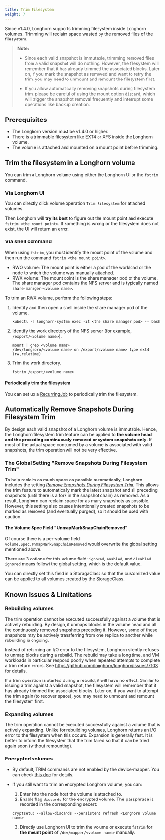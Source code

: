 ```yaml
---
title: Trim Filesystem
weight: 7
---
```


Since v1.4.0, Longhorn supports trimming filesystem inside Longhorn volumes. Trimming will reclaim space wasted by the removed files of the filesystem.

> **Note:**
> - Since each valid snapshot is immutable, trimming removed files from a valid snapshot will do nothing. However, the
    filesystem will remember that it has already trimmed the associated blocks. Later on, if you mark the snapshot as
    removed and want to retry the trim, you may need to unmount and remount the filesystem first.
>
> - If you allow automatically removing snapshots during filesystem trim, please be careful of using the mount option
    `discard`, which will trigger the snapshot removal frequently and interrupt some operations like backup creation.

## Prerequisites

- The Longhorn version must be v1.4.0 or higher.
- There is a trimmable filesystem like EXT4 or XFS inside the Longhorn volume.
- The volume is attached and mounted on a mount point before trimming.

## Trim the filesystem in a Longhorn volume

You can trim a Longhorn volume using either the Longhorn UI or the `fstrim` command.

### Via Longhorn UI

You can directly click volume operation `Trim Filesystem` for attached volumes.

Then Longhorn will **try its best** to figure out the mount point and execute `fstrim <the mount point>`.  If something is wrong or the filesystem does not exist, the UI will return an error.

### Via shell command

When using `fstrim`, you must identify the mount point of the volume and then run the command `fstrim <the mount point>`.

- RWO volume: The mount point is either a pod of the workload or the node to which the volume was manually attached.
- RWX volume: The mount point is the share manager pod of the volume. The share manager pod contains the NFS server and is typically named `share-manager-<volume name>`.

To trim an RWX volume, perform the following steps:

1. Identify and then open a shell inside the share manager pod of the volume.
    ```
    kubectl -n longhorn-system exec -it <the share manager pod> -- bash
    ```
1. Identify the work directory of the NFS server (for example, `/export/<volume name>`).
    ```
    mount | grep <volume name>
    /dev/longhorn/<volume name> on /export/<volume name> type ext4 (rw,relatime)
    ```
1. Trim the work directory.
    ```
    fstrim /export/<volume name>
    ```

#### Periodically trim the filesystem

You can set up a [RecurringJob](../../../snapshots-and-backups/scheduling-backups-and-snapshots/#set-up-recurring-jobs) to periodically trim the filesystem.

## Automatically Remove Snapshots During Filesystem Trim

By design each valid snapshot of a Longhorn volume is immutable. Hence, the Longhorn filesystem trim feature can be
applied to **the volume head and the preceding continuously removed or system snapshots only**. If most of the actual
space consumed by a volume is associated with valid snapshots, the trim operation will not be very effective.

### The Global Setting "Remove Snapshots During Filesystem Trim"

To help reclaim as much space as possible automatically, Longhorn includes the setting
[_Remove Snapshots During Filesystem Trim_](../../../references/settings/#remove-snapshots-during-filesystem-trim).
This allows the trim feature to automatically mark the latest snapshot and all preceding snapshots
(until there is a fork in the snapshot chain) as removed. As a result, Longhorn can reclaim space for as many snapshots
as possible. However, this setting also causes intentionally created snapshots to be marked as removed (and eventually
purged), so it should be used with caution.

#### The Volume Spec Field "UnmapMarkSnapChainRemoved"

Of course there is a per-volume field `volume.Spec.UnmapMarkSnapChainRemoved` would overwrite the global setting mentioned above.

There are 3 options for this volume field: `ignored`, `enabled`, and `disabled`. `ignored` means followi the global
setting, which is the default value.

You can directly set this field in a StoragaClass so that the customized value can be applied to all volumes created by
the StorageClass.

## Known Issues & Limitations

### Rebuilding volumes

The trim operation cannot be executed successfully against a volume that is actively rebuilding. By design, it unmaps
blocks in the volume head and all the continuously removed snapshots preceding it. However, some of these snapshots may
be actively transferring from one replica to another while rebuilding is ongoing.

Instead of returning an I/O error to the filesystem, Longhorn silently refuses to unmap blocks during a rebuild. The
rebuild may take a long time, and VM workloads in particular respond poorly when repeated attempts to complete a trim
return errors. See https://github.com/longhorn/longhorn/issues/7103 for details.

If a trim operation is started during a rebuild, it will have no effect. Similar to issuing a trim against a valid
snapshot, the filesystem will remember that it has already trimmed the associated blocks. Later on, if you want to
attempt the trim again (to recover space), you may need to unmount and remount the filesystem first.

### Expanding volumes

The trim operation cannot be executed successfully against a volume that is actively expanding. Unlike for rebuilding
volumes, Longhorn returns an I/O error to the filesystem when this occurs. Expansion is generally fast. It is better
to inform the filesystem that the trim failed so that it can be tried again soon (without remounting).

### Encrypted volumes

- By default, TRIM commands are not enabled by the device-mapper. You can check [this doc](https://wiki.archlinux.org/title/Dm-crypt/Specialties#Discard/TRIM_support_for_solid_state_drives_(SSD)) for details.

- If you still want to trim an encrypted Longhorn volume, you can:
    1. Enter into the node host the volume is attached to.
    2. Enable flag `discards` for the encrypted volume. The passphrase is recorded in the corresponding secert:
    ```shell
    cryptsetup --allow-discards --persistent refresh <Longhorn volume name>
    ```
    3. Directly use Longhorn UI to trim the volume or execute `fstrim` for **the mount point** of `/dev/mapper/<volume name>` manually.
